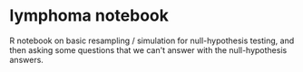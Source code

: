 # lymphoma notebook

R notebook on basic resampling / simulation for null-hypothesis testing, and then asking some questions that we can't answer with the null-hypothesis answers.
